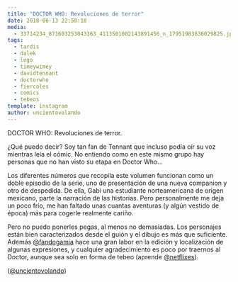 ```yaml
---
title: "DOCTOR WHO: Revoluciones de terror"
date: 2018-06-13 22:58:18
media: 
  - 33714234_871603253043363_4113501002143891456_n_17951983636029825.jpg
tags: 
  - tardis
  - dalek
  - lego
  - timeywimey
  - davidtennant
  - doctorwho
  - fiercoles
  - comics
  - tebeos
template: instagram
author: uncientovolando
---
```


DOCTOR WHO: Revoluciones de terror.

¿Qué puedo decir? Soy tan fan de Tennant que incluso podía oír su voz mientras leía el cómic. No entiendo como en este mismo grupo hay personas que no han visto su etapa en Doctor Who...

Los diferentes números que recopila este volumen funcionan como un doble episodio de la serie, uno de presentación de una nueva companion y otro de despedida. De ella, Gabi una estudiante norteamericana de origen mexicano, parte la narración de las historias. Pero personalmente me deja un poco frío, me han faltado unas cuantas aventuras (y algún vestido de época) más para cogerle realmente cariño.

Pero no puedo ponerles pegas, al menos no demasiadas. Los personajes están bien caracterizados desde el guión y el dibujo es más que suficiente. Además [@fandogamia](https://instagram.com/fandogamia) hace una gran labor en la edición y localización de algunas expresiones, y cualquier agradecimiento es poco por traernos al Doctor, aunque sea solo en forma de tebeo (aprende [@netflixes](https://instagram.com/netflixes)).

([@uncientovolando](https://instagram.com/uncientovolando))

